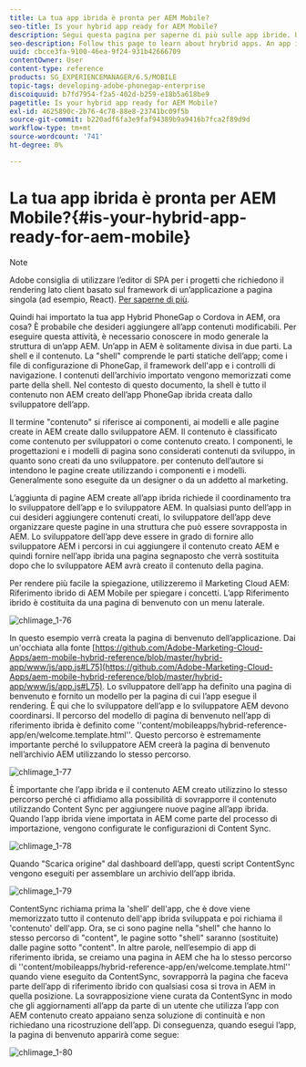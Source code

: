 ```yaml
---
title: La tua app ibrida è pronta per AEM Mobile?
seo-title: Is your hybrid app ready for AEM Mobile?
description: Segui questa pagina per saperne di più sulle app ibride. Un’app in AEM è solitamente divisa in due parti. La shell e il contenuto e questa pagina forniscono ulteriori informazioni su questi argomenti.
seo-description: Follow this page to learn about hrybrid apps. An app in AEM is commonly divided into two parts. The 'shell' and 'content' and this page provides more insight on these topics.
uuid: cbcce3fa-9100-46ea-9f24-931b42666709
contentOwner: User
content-type: reference
products: SG_EXPERIENCEMANAGER/6.5/MOBILE
topic-tags: developing-adobe-phonegap-enterprise
discoiquuid: b7fd7954-f2a5-402d-b259-e18b5a618be9
pagetitle: Is your hybrid app ready for AEM Mobile?
exl-id: 4625890c-2b76-4c78-88e8-23741bc09f5b
source-git-commit: b220adf6fa3e9faf94389b9a9416b7fca2f89d9d
workflow-type: tm+mt
source-wordcount: '741'
ht-degree: 0%

---
```


# La tua app ibrida è pronta per AEM Mobile?{#is-your-hybrid-app-ready-for-aem-mobile}

>[!NOTE]
>
>Adobe consiglia di utilizzare l’editor di SPA per i progetti che richiedono il rendering lato client basato sul framework di un’applicazione a pagina singola (ad esempio, React). [Per saperne di più](/help/sites-developing/spa-overview.md).

Quindi hai importato la tua app Hybrid PhoneGap o Cordova in AEM, ora cosa? È probabile che desideri aggiungere all’app contenuti modificabili. Per eseguire questa attività, è necessario conoscere in modo generale la struttura di un’app AEM. Un’app in AEM è solitamente divisa in due parti. La shell e il contenuto. La &quot;shell&quot; comprende le parti statiche dell’app; come i file di configurazione di PhoneGap, il framework dell&#39;app e i controlli di navigazione. I contenuti dell’archivio importato vengono memorizzati come parte della shell. Nel contesto di questo documento, la shell è tutto il contenuto non AEM creato dell’app PhoneGap ibrida creata dallo sviluppatore dell’app.

Il termine &quot;contenuto&quot; si riferisce ai componenti, ai modelli e alle pagine create in AEM create dallo sviluppatore AEM. Il contenuto è classificato come contenuto per sviluppatori o come contenuto creato. I componenti, le progettazioni e i modelli di pagina sono considerati contenuti da sviluppo, in quanto sono creati da uno sviluppatore. per contenuto dell’autore si intendono le pagine create utilizzando i componenti e i modelli. Generalmente sono eseguite da un designer o da un addetto al marketing.

L’aggiunta di pagine AEM create all’app ibrida richiede il coordinamento tra lo sviluppatore dell’app e lo sviluppatore AEM. In qualsiasi punto dell’app in cui desideri aggiungere contenuti creati, lo sviluppatore dell’app deve organizzare queste pagine in una struttura che può essere sovrapposta in AEM. Lo sviluppatore dell’app deve essere in grado di fornire allo sviluppatore AEM i percorsi in cui aggiungere il contenuto creato AEM e quindi fornire nell’app ibrida una pagina segnaposto che verrà sostituita dopo che lo sviluppatore AEM avrà creato il contenuto della pagina.

Per rendere più facile la spiegazione, utilizzeremo il Marketing Cloud AEM: Riferimento ibrido di AEM Mobile per spiegare i concetti. L’app Riferimento ibrido è costituita da una pagina di benvenuto con un menu laterale.

![chlimage_1-76](assets/chlimage_1-76.png)

In questo esempio verrà creata la pagina di benvenuto dell’applicazione. Dai un&#39;occhiata alla fonte [https://github.com/Adobe-Marketing-Cloud-Apps/aem-mobile-hybrid-reference/blob/master/hybrid-app/www/js/app.js#L75](https://github.com/Adobe-Marketing-Cloud-Apps/aem-mobile-hybrid-reference/blob/master/hybrid-app/www/js/app.js#L75). Lo sviluppatore dell’app ha definito una pagina di benvenuto e fornito un modello per la pagina di cui l’app esegue il rendering. È qui che lo sviluppatore dell’app e lo sviluppatore AEM devono coordinarsi. Il percorso del modello di pagina di benvenuto nell’app di riferimento ibrida è definito come &#39;&#39;content/mobileapps/hybrid-reference-app/en/welcome.template.html&#39;&#39;. Questo percorso è estremamente importante perché lo sviluppatore AEM creerà la pagina di benvenuto nell’archivio AEM utilizzando lo stesso percorso.

![chlimage_1-77](assets/chlimage_1-77.png)

È importante che l’app ibrida e il contenuto AEM creato utilizzino lo stesso percorso perché ci affidiamo alla possibilità di sovrapporre il contenuto utilizzando Content Sync per aggiungere nuove pagine all’app ibrida. Quando l’app ibrida viene importata in AEM come parte del processo di importazione, vengono configurate le configurazioni di Content Sync.

![chlimage_1-78](assets/chlimage_1-78.png)

Quando &quot;Scarica origine&quot; dal dashboard dell’app, questi script ContentSync vengono eseguiti per assemblare un archivio dell’app ibrida.

![chlimage_1-79](assets/chlimage_1-79.png)

ContentSync richiama prima la &#39;shell&#39; dell&#39;app, che è dove viene memorizzato tutto il contenuto dell&#39;app ibrida sviluppata e poi richiama il &#39;contenuto&#39; dell&#39;app. Ora, se ci sono pagine nella &quot;shell&quot; che hanno lo stesso percorso di &quot;content&quot;, le pagine sotto &quot;shell&quot; saranno (sostituite) dalle pagine sotto &quot;content&quot;. In altre parole, nell’esempio di app di riferimento ibrida, se creiamo una pagina in AEM che ha lo stesso percorso di &#39;&#39;content/mobileapps/hybrid-reference-app/en/welcome.template.html&#39;&#39; quando viene eseguito da ContentSync, sovrapporrà la pagina che faceva parte dell’app di riferimento ibrido con qualsiasi cosa si trova in AEM in quella posizione. La sovrapposizione viene curata da ContentSync in modo che gli aggiornamenti all’app da parte di un utente che utilizza l’app con AEM contenuto creato appaiano senza soluzione di continuità e non richiedano una ricostruzione dell’app. Di conseguenza, quando esegui l’app, la pagina di benvenuto apparirà come segue:

![chlimage_1-80](assets/chlimage_1-80.png)

